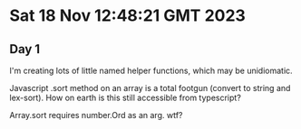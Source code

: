 # Sat 18 Nov 12:48:21 GMT 2023

## Day 1

I'm creating lots of little named helper functions, which may be unidiomatic.

Javascript .sort method on an array is a total footgun (convert to string and
lex-sort). How on earth is this still accessible from typescript?

Array.sort requires number.Ord as an arg. wtf?
